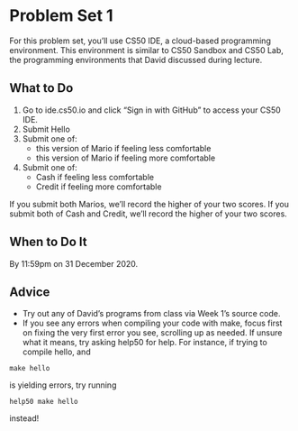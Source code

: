 # Problem Set 1

For this problem set, you’ll use CS50 IDE, a cloud-based programming environment. This environment is similar to CS50 Sandbox and CS50 Lab, the programming environments that David discussed during lecture.

## What to Do

1. Go to ide.cs50.io and click “Sign in with GitHub” to access your CS50 IDE.
2. Submit Hello
3. Submit one of:
   - this version of Mario if feeling less comfortable
   - this version of Mario if feeling more comfortable
4. Submit one of:
   - Cash if feeling less comfortable
   - Credit if feeling more comfortable

If you submit both Marios, we’ll record the higher of your two scores. If you submit both of Cash and Credit, we’ll record the higher of your two scores.

## When to Do It

By 11:59pm on 31 December 2020.

## Advice

- Try out any of David’s programs from class via Week 1’s source code.
- If you see any errors when compiling your code with make, focus first on fixing the very first error you see, scrolling up as needed. If unsure what it means, try asking help50 for help. For instance, if trying to compile hello, and

```
make hello
```

is yielding errors, try running

```
help50 make hello
```

instead!
